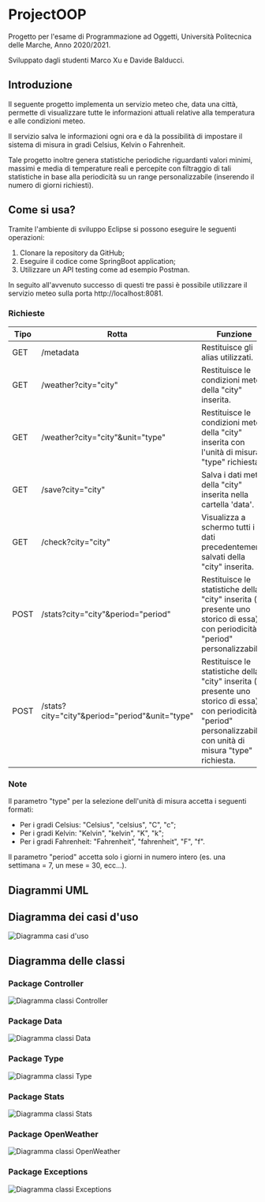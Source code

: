# ProjectOOP
Progetto per l'esame di Programmazione ad Oggetti, Università Politecnica delle Marche, Anno 2020/2021.

Sviluppato dagli studenti Marco Xu e Davide Balducci.
## Introduzione
Il seguente progetto implementa un servizio meteo che, data una città, permette di visualizzare tutte le informazioni attuali relative alla temperatura e alle condizioni meteo.

Il servizio salva le informazioni ogni ora e dà la possibilità di impostare il sistema di misura in gradi Celsius, Kelvin o Fahrenheit.

Tale progetto inoltre genera statistiche periodiche riguardanti valori minimi, massimi e media di temperature reali e percepite con filtraggio di tali  statistiche in base alla periodicità su un range personalizzabile (inserendo il numero di giorni richiesti).
## Come si usa?
Tramite l'ambiente di sviluppo Eclipse si possono eseguire le seguenti operazioni:
1. Clonare la repository da GitHub;
2. Eseguire il codice come SpringBoot application;
3. Utilizzare un API testing come ad esempio Postman.

In seguito all'avvenuto successo di questi tre passi è possibile utilizzare il servizio meteo sulla porta http://localhost:8081.
### Richieste
| Tipo | Rotta |                        Funzione                                   |
|------|-------|-------------------------------------------------------------------|
| GET  |/metadata|Restituisce gli alias utilizzati.                                |
| GET  |/weather?city="city"|Restituisce le condizioni meteo della "city" inserita.|
| GET  |/weather?city="city"&unit="type"|Restituisce le condizioni meteo della "city" inserita con l'unità di misura "type" richiesta.|
| GET  |/save?city="city"|Salva i dati meteo della "city" inserita nella cartella 'data'.|
| GET  |/check?city="city"|Visualizza a schermo tutti i dati precedentemente salvati della "city" inserita.|
| POST |/stats?city="city"&period="period"|Restituisce le statistiche della "city" inserita (se presente uno storico di essa) con periodicità "period" personalizzabile.|
| POST |/stats?city="city"&period="period"&unit="type"|Restituisce le statistiche della "city" inserita (se presente uno storico di essa) con periodicità "period" personalizzabile con unità di misura "type" richiesta.|

### Note
Il parametro "type" per la selezione dell'unità di misura accetta i seguenti formati:
* Per i gradi Celsius: "Celsius", "celsius", "C", "c";
* Per i gradi Kelvin: "Kelvin", "kelvin", "K", "k";
* Per i gradi Fahrenheit: "Fahrenheit", "fahrenheit", "F", "f".

Il parametro "period" accetta solo i giorni in numero intero (es. una settimana = 7, un mese = 30, ecc...).
## Diagrammi UML
## Diagramma dei casi d'uso
![Diagramma casi d'uso](https://github.com/Marco-Xu/ProgettoJava/blob/master/UML/Diagramma%20casi%20d'uso.PNG)
## Diagramma delle classi
### Package Controller
![Diagramma classi Controller](https://github.com/Marco-Xu/ProgettoJava/blob/master/UML/Diagramma%20classi%20Controller.PNG)
### Package Data
![Diagramma classi Data](https://github.com/Marco-Xu/ProgettoJava/blob/master/UML/Diagramma%20classi%20Data.PNG)
### Package Type
![Diagramma classi Type](https://github.com/Marco-Xu/ProgettoJava/blob/master/UML/Diagramma%20classi%20Type.PNG)
### Package Stats
![Diagramma classi Stats](https://github.com/Marco-Xu/ProgettoJava/blob/master/UML/Diagramma%20classi%20Stats.PNG)
### Package OpenWeather
![Diagramma classi OpenWeather](https://github.com/Marco-Xu/ProgettoJava/blob/master/UML/Diagramma%20classi%20OpenWeather.PNG)
### Package Exceptions
![Diagramma classi Exceptions](https://github.com/Marco-Xu/ProgettoJava/blob/master/UML/Diagramma%20classi%20Exceptions.PNG)


